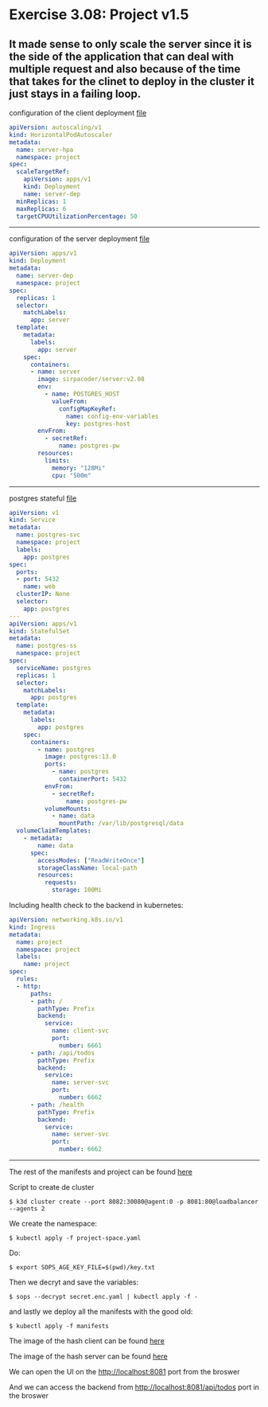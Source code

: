 # Exercise 3.08: Project v1.5

## It made sense to only scale the server since it is the side of the application that can deal with multiple request and also because of the time that takes for the clinet to deploy in the cluster it just stays in a failing loop.
configuration of the client deployment [file](./manifests/horizontalpodautoscaler.yaml)
```yaml
apiVersion: autoscaling/v1
kind: HorizontalPodAutoscaler
metadata:
  name: server-hpa
  namespace: project
spec:
  scaleTargetRef:
    apiVersion: apps/v1
    kind: Deployment
    name: server-dep
  minReplicas: 1
  maxReplicas: 6
  targetCPUUtilizationPercentage: 50

```
---
configuration of the server deployment [file](./project/manifests/server-dep.yaml)
```yaml
apiVersion: apps/v1
kind: Deployment
metadata:
  name: server-dep
  namespace: project
spec:
  replicas: 1
  selector:
    matchLabels:
      app: server
  template:
    metadata:
      labels:
        app: server
    spec:
      containers:
      - name: server
        image: sirpacoder/server:v2.08
        env:
          - name: POSTGRES_HOST
            valueFrom:
              configMapKeyRef:
                name: config-env-variables
                key: postgres-host
        envFrom:
          - secretRef:
              name: postgres-pw
        resources:
          limits:
            memory: "128Mi"
            cpu: "500m"
```
---
postgres stateful [file](./project/manifests/postgres-statefulset.yaml)
```yaml
apiVersion: v1
kind: Service
metadata:
  name: postgres-svc
  namespace: project
  labels:
    app: postgres
spec:
  ports:
  - port: 5432
    name: web
  clusterIP: None
  selector:
    app: postgres
---
apiVersion: apps/v1
kind: StatefulSet
metadata:
  name: postgres-ss
  namespace: project
spec:
  serviceName: postgres
  replicas: 1
  selector:
    matchLabels:
      app: postgres
  template:
    metadata:
      labels:
        app: postgres
    spec:
      containers:
        - name: postgres
          image: postgres:13.0
          ports:
            - name: postgres
              containerPort: 5432
          envFrom:
            - secretRef:
                name: postgres-pw
          volumeMounts:
            - name: data
              mountPath: /var/lib/postgresql/data
  volumeClaimTemplates:
    - metadata:
        name: data
      spec:
        accessModes: ["ReadWriteOnce"]
        storageClassName: local-path
        resources:
          requests:
            storage: 100Mi
```

Including health check to the backend in kubernetes:
```yaml
apiVersion: networking.k8s.io/v1
kind: Ingress
metadata:
  name: project
  namespace: project
  labels:
    name: project
spec:
  rules:
  - http:
      paths:
      - path: /
        pathType: Prefix
        backend:
          service:
            name: client-svc
            port: 
              number: 6661
      - path: /api/todos
        pathType: Prefix
        backend:
          service:
            name: server-svc
            port:
              number: 6662
      - path: /health
        pathType: Prefix
        backend:
          service:
            name: server-svc
            port:
              number: 6662
```
---
The rest of the manifests and project can be found [here](./project/manifests/)

Script to create de cluster
```
$ k3d cluster create --port 8082:30080@agent:0 -p 8081:80@loadbalancer --agents 2
```

We create the namespace:
```
$ kubectl apply -f project-space.yaml
```
Do:
```
$ export SOPS_AGE_KEY_FILE=$(pwd)/key.txt
```

Then we decryt and save the variables:
```
$ sops --decrypt secret.enc.yaml | kubectl apply -f -
```

and lastly we deploy all the manifests with the good old:
```
$ kubectl apply -f manifests
```

The image of the hash client can be found [here](https://hub.docker.com/r/sirpacoder/client)

The image of the hash server can be found [here](https://hub.docker.com/r/sirpacoder/server)

We can open the UI on the [http://localhost:8081](http://localhost:8081) port from the broswer

And we can access the backend from [http://localhost:8081/api/todos](http://localhost:8081/api/todos) port in the broswer